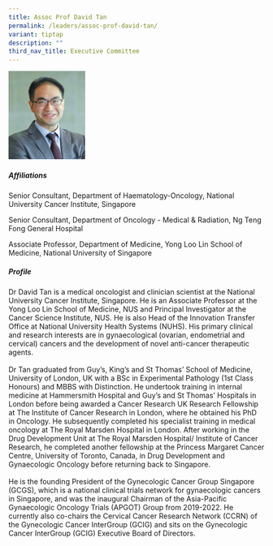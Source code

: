 ```yaml
---
title: Assoc Prof David Tan
permalink: /leaders/assoc-prof-david-tan/
variant: tiptap
description: ""
third_nav_title: Executive Committee
---
```

<p></p>
<div class="isomer-image-wrapper">
<img style="width: 30%;" height="auto" width="100%" alt="" src="/images/Leaders/EXCO 600x450/David_Tan.jpg">
</div>
<p></p>
<h5>Affiliations</h5>
<p>Senior Consultant, Department of Haematology-Oncology, National University
Cancer Institute, Singapore</p>
<p>Senior Consultant, Department of Oncology - Medical &amp; Radiation, Ng
Teng Fong General Hospital</p>
<p>Associate Professor, Department of Medicine, Yong Loo Lin School of Medicine,
National University of Singapore</p>
<h5>Profile</h5>
<p>Dr David Tan is a medical oncologist and clinician scientist at the National
University Cancer Institute, Singapore. He is an Associate Professor at
the Yong Loo Lin School of Medicine, NUS and Principal Investigator at
the Cancer Science Institute, NUS. He is also Head of the Innovation Transfer
Office at National University Health Systems (NUHS). His primary clinical
and research interests are in gynaecological (ovarian, endometrial and
cervical) cancers and the development of novel anti-cancer therapeutic
agents.
<br>
<br>Dr Tan graduated from Guy’s, King’s and St Thomas’ School of Medicine,
University of London, UK with a BSc in Experimental Pathology (1st Class
Honours) and MBBS with Distinction. He undertook training in internal medicine
at Hammersmith Hospital and Guy’s and St Thomas’ Hospitals in London before
being awarded a Cancer Research UK Research Fellowship at The Institute
of Cancer Research in London, where he obtained his PhD in Oncology. He
subsequently completed his specialist training in medical oncology at The
Royal Marsden Hospital in London. After working in the Drug Development
Unit at The Royal Marsden Hospital/ Institute of Cancer Research, he completed
another fellowship at the Princess Margaret Cancer Centre, University of
Toronto, Canada, in Drug Development and Gynaecologic Oncology before returning
back to Singapore.
<br>
<br>He is the founding President of the Gynecologic Cancer Group Singapore
(GCGS), which is a national clinical trials network for gynaecologic cancers
in Singapore, and was the inaugural Chairman of the Asia-Pacific Gynaecologic
Oncology Trials (APGOT) Group from 2019-2022. He currently also co-chairs
the Cervical Cancer Research Network (CCRN) of the Gynecologic Cancer InterGroup
(GCIG) and sits on the Gynecologic Cancer InterGroup (GCIG) Executive Board
of Directors.</p>